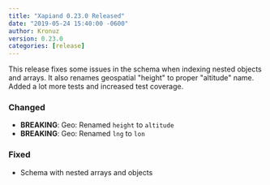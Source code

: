 ```yaml
---
title: "Xapiand 0.23.0 Released"
date: "2019-05-24 15:40:00 -0600"
author: Kronuz
version: 0.23.0
categories: [release]
---
```


This release fixes some issues in the schema when indexing nested objects and
arrays. It also renames geospatial "height" to proper "altitude" name. Added
a lot more tests and increased test coverage.


### Changed
- **BREAKING**: Geo: Renamed `height` to `altitude`
- **BREAKING**: Geo: Renamed `lng` to `lon`

### Fixed
- Schema with nested arrays and objects
